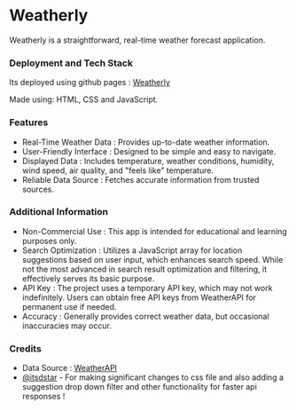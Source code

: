 # Weatherly

Weatherly is a straightforward, real-time weather forecast application.

### Deployment and Tech Stack

Its deployed using github pages : [Weatherly](https://nexus949.github.io/Weatherly/)

Made using: HTML, CSS and JavaScript.

### Features

- Real-Time Weather Data : Provides up-to-date weather information.
- User-Friendly Interface : Designed to be simple and easy to navigate.
- Displayed Data : Includes temperature, weather conditions, humidity, wind speed, air quality, and "feels like" temperature.
- Reliable Data Source : Fetches accurate information from trusted sources.

### Additional Information

- Non-Commercial Use : This app is intended for educational and learning purposes only.
- Search Optimization : Utilizes a JavaScript array for location suggestions based on user input, which enhances search speed. While not the most advanced in search result optimization and filtering, it effectively serves its basic purpose.
- API Key : The project uses a temporary API key, which may not work indefinitely. Users can obtain free API keys from WeatherAPI for permanent use if needed.
- Accuracy : Generally provides correct weather data, but occasional inaccuracies may occur.

### Credits
- Data Source : [WeatherAPI](https://www.weatherapi.com/)
- [@itsdstar](https://github.com/itsdstar) - For making significant changes to css file and also adding a suggestion drop down filter and other functionality for faster api responses !